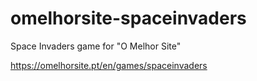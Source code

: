 # omelhorsite-spaceinvaders
 Space Invaders game for "O Melhor Site"

 https://omelhorsite.pt/en/games/spaceinvaders
